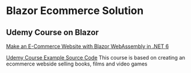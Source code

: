 # Blazor Ecommerce Solution
## Udemy Course on Blazor
[Make an E-Commerce Website with Blazor WebAssembly in .NET 6
](https://www.udemy.com/course/blazor-ecommerce/learn/lecture/29857948?start=0#overview)

[Udemy Course Example Source Code](https://github.com/patrickgod/BlazorEcommerce)
This course is based on creating an ecommerce webside selling books, films and
video games

